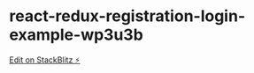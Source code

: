 # react-redux-registration-login-example-wp3u3b

[Edit on StackBlitz ⚡️](https://stackblitz.com/edit/react-redux-registration-login-example-wp3u3b)